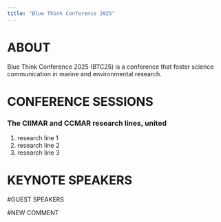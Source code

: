 ```yaml
---
title: "Blue Think Conference 2025"
---
```

# ABOUT
Blue Think Conference 2025 (BTC25) is a conference that foster science communication in marine and environmental research.

# CONFERENCE SESSIONS
### The CIIMAR and CCMAR research lines, united
1. research line 1
2. research line 2
3. research line 3

# KEYNOTE SPEAKERS

#GUEST SPEAKERS

#NEW COMMENT



